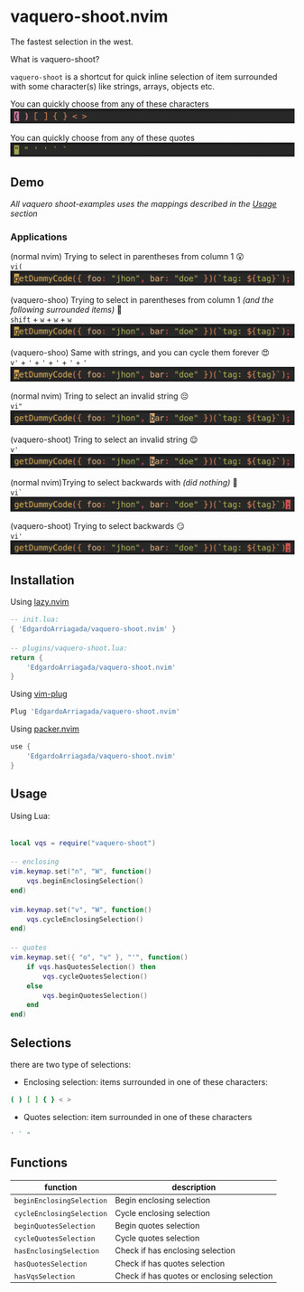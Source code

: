 # vaquero-shoot.nvim

The fastest selection in the west.

What is vaquero-shoot?

`vaquero-shoot` is a shortcut for quick inline selection of item surrounded with some character(s) like strings, arrays, objects etc.

You can quickly choose from any of these characters <br />
![complete-enclosing](./images/complete-enclosing.gif)

You can quickly choose from any of these quotes <br />
![complete-quotes](./images/complete-quotes.gif)

## Demo

_All vaquero shoot-examples uses the mappings described in the [Usage](#Usage) section_

### Applications

(normal nvim) Trying to select in parentheses from column 1 😲 <br />
`vi(`
![viparent](./images/viparent.gif)

(vaquero-shoo) Trying to select in parentheses from column 1 _(and the following surrounded items)_ 🤯 <br />
`shift` + `w` + `w` + `w`
![vqsenclosing](./images/vqsenclosing.gif)

(vaquero-shoo) Same with strings, and you can cycle them forever 😍 <br />
`v'` + `'` + `'` + `'` + `'` + `'`
![cycle-strings](./images/cycle-strings.gif)

(normal nvim) Tring to select an invalid string 😔 <br />
`vi"`
![invalid-string](./images/invalid-string.gif)

(vaquero-shoot) Tring to select an invalid string 😌 <br />
`v'`
![fix-invalid-string](./images/fix-invalid-string.gif)

(normal nvim)Trying to select backwards with _(did nothing)_ 🫥 <br />
`` vi` ``
![invalid-select-backwards](./images/invalid-selection-backwards.gif)

(vaquero-shoot) Trying to select backwards 😏 <br />
`vi'`
![fix-invalid-selection-backwards](./images/fix-invalid-selection-backwards.gif)

## Installation

Using [lazy.nvim](https://github.com/folke/lazy.nvim)

```lua
-- init.lua:
{ 'EdgardoArriagada/vaquero-shoot.nvim' }

-- plugins/vaquero-shoot.lua:
return {
    'EdgardoArriagada/vaquero-shoot.nvim'
}
```

Using [vim-plug](https://github.com/junegunn/vim-plug)

```lua
Plug 'EdgardoArriagada/vaquero-shoot.nvim'
```

Using [packer.nvim](https://github.com/wbthomason/packer.nvim)

```lua
use {
    'EdgardoArriagada/vaquero-shoot.nvim'
}
```

## Usage

Using Lua:

```lua

local vqs = require("vaquero-shoot")

-- enclosing
vim.keymap.set("n", "W", function()
    vqs.beginEnclosingSelection()
end)

vim.keymap.set("v", "W", function()
    vqs.cycleEnclosingSelection()
end)

-- quotes
vim.keymap.set({ "o", "v" }, "'", function()
    if vqs.hasQuotesSelection() then
        vqs.cycleQuotesSelection()
    else
        vqs.beginQuotesSelection()
    end
end)
```

## Selections

there are two type of selections:

- Enclosing selection: items surrounded in one of these characters:

```bash
( ) [ ] { } < >
```

- Quotes selection: item surrounded in one of these characters

```bash
' ` "
```

## Functions

| function                  | description                                |
| ------------------------- | ------------------------------------------ |
| `beginEnclosingSelection` | Begin enclosing selection                  |
| `cycleEnclosingSelection` | Cycle enclosing selection                  |
| `beginQuotesSelection`    | Begin quotes selection                     |
| `cycleQuotesSelection`    | Cycle quotes selection                     |
| `hasEnclosingSelection`   | Check if has enclosing selection           |
| `hasQuotesSelection`      | Check if has quotes selection              |
| `hasVqsSelection`         | Check if has quotes or enclosing selection |
